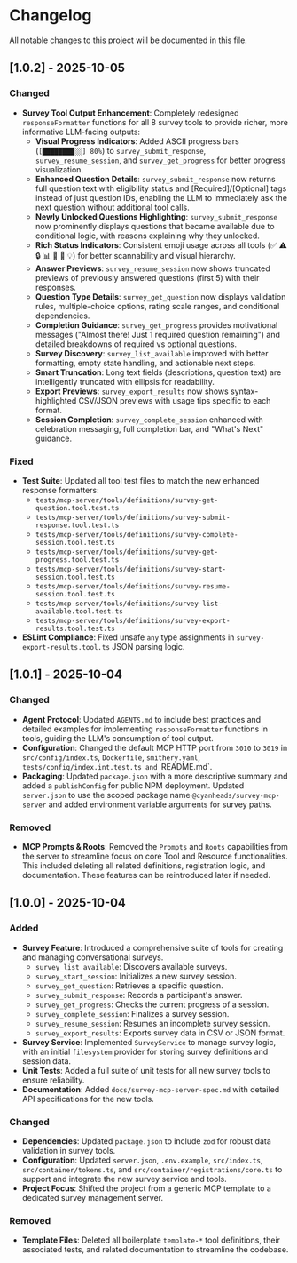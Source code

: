# Changelog

All notable changes to this project will be documented in this file.

## [1.0.2] - 2025-10-05

### Changed

- **Survey Tool Output Enhancement**: Completely redesigned `responseFormatter` functions for all 8 survey tools to provide richer, more informative LLM-facing outputs:
  - **Visual Progress Indicators**: Added ASCII progress bars (`[████████░░] 80%`) to `survey_submit_response`, `survey_resume_session`, and `survey_get_progress` for better progress visualization.
  - **Enhanced Question Details**: `survey_submit_response` now returns full question text with eligibility status and [Required]/[Optional] tags instead of just question IDs, enabling the LLM to immediately ask the next question without additional tool calls.
  - **Newly Unlocked Questions Highlighting**: `survey_submit_response` now prominently displays questions that became available due to conditional logic, with reasons explaining why they unlocked.
  - **Rich Status Indicators**: Consistent emoji usage across all tools (✅ ⚠️ 🔒 📊 🎯 👋 💡) for better scannability and visual hierarchy.
  - **Answer Previews**: `survey_resume_session` now shows truncated previews of previously answered questions (first 5) with their responses.
  - **Question Type Details**: `survey_get_question` now displays validation rules, multiple-choice options, rating scale ranges, and conditional dependencies.
  - **Completion Guidance**: `survey_get_progress` provides motivational messages ("Almost there! Just 1 required question remaining") and detailed breakdowns of required vs optional questions.
  - **Survey Discovery**: `survey_list_available` improved with better formatting, empty state handling, and actionable next steps.
  - **Smart Truncation**: Long text fields (descriptions, question text) are intelligently truncated with ellipsis for readability.
  - **Export Previews**: `survey_export_results` now shows syntax-highlighted CSV/JSON previews with usage tips specific to each format.
  - **Session Completion**: `survey_complete_session` enhanced with celebration messaging, full completion bar, and "What's Next" guidance.

### Fixed

- **Test Suite**: Updated all tool test files to match the new enhanced response formatters:
  - `tests/mcp-server/tools/definitions/survey-get-question.tool.test.ts`
  - `tests/mcp-server/tools/definitions/survey-submit-response.tool.test.ts`
  - `tests/mcp-server/tools/definitions/survey-complete-session.tool.test.ts`
  - `tests/mcp-server/tools/definitions/survey-get-progress.tool.test.ts`
  - `tests/mcp-server/tools/definitions/survey-start-session.tool.test.ts`
  - `tests/mcp-server/tools/definitions/survey-resume-session.tool.test.ts`
  - `tests/mcp-server/tools/definitions/survey-list-available.tool.test.ts`
  - `tests/mcp-server/tools/definitions/survey-export-results.tool.test.ts`
- **ESLint Compliance**: Fixed unsafe `any` type assignments in `survey-export-results.tool.ts` JSON parsing logic.

## [1.0.1] - 2025-10-04

### Changed

- **Agent Protocol**: Updated `AGENTS.md` to include best practices and detailed examples for implementing `responseFormatter` functions in tools, guiding the LLM's consumption of tool output.
- **Configuration**: Changed the default MCP HTTP port from `3010` to `3019` in `src/config/index.ts`, `Dockerfile`, `smithery.yaml`, `tests/config/index.int.test.ts and `README.md`.
- **Packaging**: Updated `package.json` with a more descriptive summary and added a `publishConfig` for public NPM deployment. Updated `server.json` to use the scoped package name `@cyanheads/survey-mcp-server` and added environment variable arguments for survey paths.

### Removed

- **MCP Prompts & Roots**: Removed the `Prompts` and `Roots` capabilities from the server to streamline focus on core Tool and Resource functionalities. This included deleting all related definitions, registration logic, and documentation. These features can be reintroduced later if needed.

## [1.0.0] - 2025-10-04

### Added

- **Survey Feature**: Introduced a comprehensive suite of tools for creating and managing conversational surveys.
  - `survey_list_available`: Discovers available surveys.
  - `survey_start_session`: Initializes a new survey session.
  - `survey_get_question`: Retrieves a specific question.
  - `survey_submit_response`: Records a participant's answer.
  - `survey_get_progress`: Checks the current progress of a session.
  - `survey_complete_session`: Finalizes a survey session.
  - `survey_resume_session`: Resumes an incomplete survey session.
  - `survey_export_results`: Exports survey data in CSV or JSON format.
- **Survey Service**: Implemented `SurveyService` to manage survey logic, with an initial `filesystem` provider for storing survey definitions and session data.
- **Unit Tests**: Added a full suite of unit tests for all new survey tools to ensure reliability.
- **Documentation**: Added `docs/survey-mcp-server-spec.md` with detailed API specifications for the new tools.

### Changed

- **Dependencies**: Updated `package.json` to include `zod` for robust data validation in survey tools.
- **Configuration**: Updated `server.json`, `.env.example`, `src/index.ts`, `src/container/tokens.ts`, and `src/container/registrations/core.ts` to support and integrate the new survey service and tools.
- **Project Focus**: Shifted the project from a generic MCP template to a dedicated survey management server.

### Removed

- **Template Files**: Deleted all boilerplate `template-*` tool definitions, their associated tests, and related documentation to streamline the codebase.
